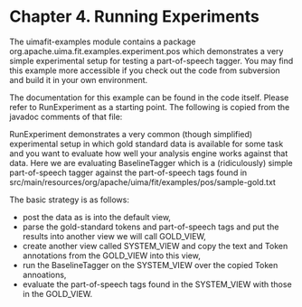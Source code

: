Chapter 4. Running Experiments
======================================================


The uimafit-examples module contains a package org.apache.uima.fit.examples.experiment.pos which demonstrates a very simple experimental setup for testing a part-of-speech tagger. 
You may find this example more accessible if you check out the code from subversion and build it in your own environment.


The documentation for this example can be found in the code itself. 
Please refer to RunExperiment as a starting point. 
The following is copied from the javadoc comments of that file:


RunExperiment demonstrates a very common (though simplified) experimental setup 
in which gold standard data is available for some task 
and you want to evaluate how well your analysis engine works against that data. 
Here we are evaluating BaselineTagger which is a (ridiculously) simple part-of-speech tagger 
against the part-of-speech tags found in src/main/resources/org/apache/uima/fit/examples/pos/sample-gold.txt


The basic strategy is as follows:
 - post the data as is into the default view,
 - parse the gold-standard tokens and part-of-speech tags and put the results into another view we will call GOLD_VIEW,
 - create another view called SYSTEM_VIEW and copy the text and Token annotations from the GOLD_VIEW into this view,
 - run the BaselineTagger on the SYSTEM_VIEW over the copied Token annoations,
 - evaluate the part-of-speech tags found in the SYSTEM_VIEW with those in the GOLD_VIEW.

